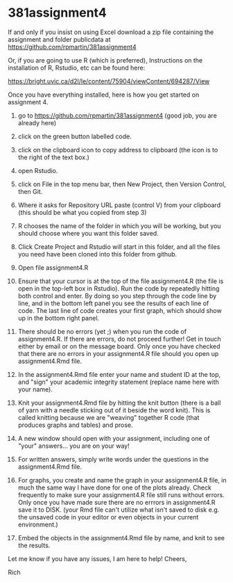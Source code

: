 # 381assignment4

If and only if you insist on using Excel download a zip file containing the assignment and folder publicdata at https://github.com/rpmartin/381assignment4

Or, if you are going to use R (which is preferred), Instructions on the installation of R, Rstudio, etc can be found here:

https://bright.uvic.ca/d2l/le/content/75904/viewContent/694287/View

Once you have everything installed, here is how you get started on assignment 4.

1) go to https://github.com/rpmartin/381assignment4 (good job, you are already here)

2) click on the green button labelled code.

3) click on the clipboard icon to copy address to clipboard (the icon is to the right of the text box.)

4) open Rstudio.

5) click on File in the top menu bar, then New Project, then Version Control, then Git.

6) Where it asks for Repository URL paste (control V) from your clipboard (this should be what you copied from step 3)

7) R chooses the name of the folder in which you will be working, but you should choose where you want this folder saved.

8) Click Create Project and Rstudio will start in this folder, and all the files you need have been cloned into this folder from github.

9) Open file assignment4.R

10) Ensure that your cursor is at the top of the file assignment4.R (the file is open in the top-left box in Rstudio).  Run the code by repeatedly hitting both control and enter.  By doing so you step through the code line by line, and in the bottom left panel you see the results of each line of code.  The last line of code creates your first graph, which should show up in the bottom right panel.

11) There should be no errors (yet ;) when you run the code of assignment4.R.  If there are errors, do not proceed further!  Get in touch either by email or on the message board.   Only once you have checked that there are no errors in your assignment4.R file should you open up assignment4.Rmd file.

12) In the assignment4.Rmd file enter your name and student ID at the top, and "sign" your academic integrity statement (replace name here with your name).

13) Knit your assignment4.Rmd file by hitting the knit button (there is a ball of yarn with a needle sticking out of it beside the word knit).  This is called knitting because we are "weaving" together R code (that produces graphs and tables) and prose.

14) A new window should open with your assignment, including one of "your" answers... you are on your way!

15) For written answers, simply write words under the questions in the assignment4.Rmd file.

16) For graphs, you create and name the graph in your assignment4.R file, in much the same way I have done for one of the plots already.  Check frequently to make sure your assignment4.R file still runs without errors.  Only once you have made sure there are no errrors in assignment4.R save it to DISK. (your Rmd file can't utilize what isn't saved to disk e.g. the unsaved code in your editor or even objects in your current environment.)

17) Embed the objects in the assignment4.Rmd file by name, and knit to see the results.

Let me know if you have any issues, I am here to help!  Cheers,

Rich
